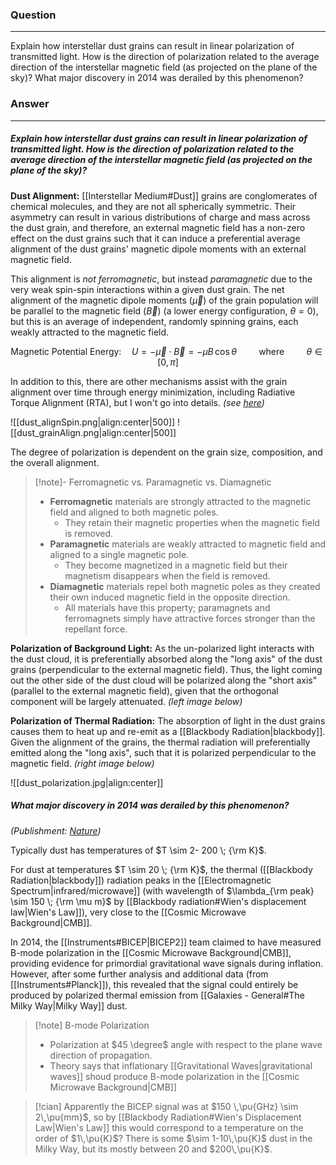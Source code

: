 ### Question
---
Explain how interstellar dust grains can result in linear polarization of transmitted light. How is the direction of polarization related to the average direction of the interstellar magnetic field (as projected on the plane of the sky)? What major discovery in 2014 was derailed by this phenomenon?

### Answer
---
##### Explain how interstellar dust grains can result in linear polarization of transmitted light. How is the direction of polarization related to the average direction of the interstellar magnetic field (as projected on the plane of the sky)?

**Dust Alignment:**
[[Interstellar Medium#Dust]] grains are conglomerates of chemical molecules, and they are not all spherically symmetric. Their asymmetry can result in various distributions of charge and mass across the dust grain, and therefore, an external magnetic field has a non-zero effect on the dust grains such that it can induce a preferential average alignment of the dust grains' magnetic dipole moments with an external magnetic field.

This alignment is *not ferromagnetic*, but instead *paramagnetic* due to the very weak spin-spin interactions within a given dust grain. The net alignment of the magnetic dipole moments ($\vec{\mu}$) of the grain population will be parallel to the magnetic field ($\vec{B}$) (a lower energy configuration, $\theta=0$), but this is an average of independent, randomly spinning grains, each weakly attracted to the magnetic field.

$$\text{Magnetic Potential Energy:} \quad U = - \vec{\mu} \cdot \vec{B} = - \mu B \,\cos \theta \hspace{1cm} \text{where} \hspace{1cm} \theta \in [0, \pi]$$

In addition to this, there are other mechanisms assist with the grain alignment over time through energy minimization, including Radiative Torque Alignment (RTA), but I won't go into details. *(see [here](https://ntrs.nasa.gov/api/citations/20200001522/downloads/20200001522.pdf))*

![[dust_alignSpin.png|align:center|500]]
![[dust_grainAlign.png|align:center|500]]

The degree of polarization is dependent on the grain size, composition, and the overall alignment.

> [!note]- Ferromagnetic vs. Paramagnetic vs. Diamagnetic
> 
> - **Ferromagnetic** materials are strongly attracted to the magnetic field and aligned to both magnetic poles.
> 	- They retain their magnetic properties when the magnetic field is removed.
> - **Paramagnetic** materials are weakly attracted to magnetic field and aligned to a single magnetic pole.
> 	- They become magnetized in a magnetic field but their magnetism disappears when the field is removed.
> - **Diamagnetic** materials repel both magnetic poles as they created their own induced magnetic field in the opposite direction.
> 	- All materials have this property; paramagnets and ferromagnets simply have attractive forces stronger than the repellant force.

**Polarization of Background Light:**
As the un-polarized light interacts with the dust cloud, it is preferentially absorbed along the "long axis" of the dust grains (perpendicular to the external magnetic field). Thus, the light coming out the other side of the dust cloud will be polarized along the "short axis" (parallel to the external magnetic field), given that the orthogonal component will be largely attenuated. *(left image below)*

**Polarization of Thermal Radiation:**
The absorption of light in the dust grains causes them to heat up and re-emit as a [[Blackbody Radiation|blackbody]]. Given the alignment of the grains, the thermal radiation will preferentially emitted along the "long axis", such that it is polarized perpendicular to the magnetic field. *(right image below)*

![[dust_polarization.jpg|align:center]]

##### What major discovery in 2014 was derailed by this phenomenon?
*(Publishment: [Nature](https://www.nature.com/articles/nature.2015.16830))*

Typically dust has temperatures of $T \sim 2- 200 \; {\rm K}$.

For dust at temperatures $T \sim 20 \; {\rm K}$, the thermal ([[Blackbody Radiation|blackbody]]) radiation peaks in the [[Electromagnetic Spectrum|infrared/microwave]] (with wavelength of $\lambda_{\rm peak} \sim 150 \; {\rm \mu m}$ by [[Blackbody radiation#Wien's displacement law|Wien's Law]]), very close to the [[Cosmic Microwave Background|CMB]].

In 2014, the [[Instruments#BICEP|BICEP2]] team claimed to have measured B-mode polarization in the [[Cosmic Microwave Background|CMB]], providing evidence for primordial gravitational wave signals during inflation. However, after some further analysis and additional data (from [[Instruments#Planck]]), this revealed that the signal could entirely be produced by polarized thermal emission from [[Galaxies - General#The Milky Way|Milky Way]] dust.

> [!note] B-mode Polarization
> - Polarization at $45 \degree$ angle with respect to the plane wave direction of propagation.
> - Theory says that inflationary [[Gravitational Waves|gravitational waves]] shoud produce B-mode polarization in the [[Cosmic Microwave Background|CMB]]

> [!cian] 
> Apparently the BICEP signal was at $150 \,\pu{GHz} \sim 2\,\pu{mm}$, so by [[Blackbody Radiation#Wien's Displacement Law|Wien's Law]] this would correspond to a temperature on the order of $1\,\pu{K}$? There is some $\sim 1-10\,\pu{K}$ dust in the Milky Way, but its mostly between $20$ and $200\,\pu{K}$.

